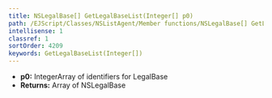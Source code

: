 ```yaml
---
title: NSLegalBase[] GetLegalBaseList(Integer[] p0)
path: /EJScript/Classes/NSListAgent/Member functions/NSLegalBase[] GetLegalBaseList(Integer[] p_0)
intellisense: 1
classref: 1
sortOrder: 4209
keywords: GetLegalBaseList(Integer[])
---
```



* **p0:** IntegerArray of identifiers for LegalBase
* **Returns:** Array of NSLegalBase


